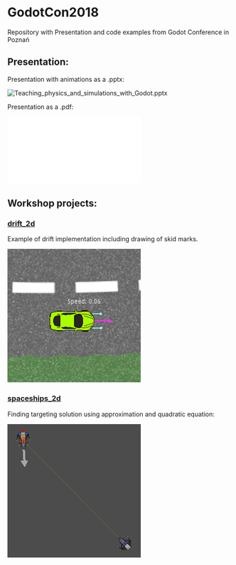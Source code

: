 # GodotCon2018
Repository with Presentation and code examples from Godot Conference in Poznań

## Presentation:
Presentation with animations as a .pptx:

![Teaching_physics_and_simulations_with_Godot.pptx](/presentation/)

Presentation as a .pdf:

![Teaching_physics_and_simulations_with_Godot.pdf](/presentation/Teaching_physics_and_simulations_with_Godot.pdf)

## Workshop projects:
### [drift_2d](/source/drift_2d)
Example of drift implementation including drawing of skid marks.

![drift_2d](/animations/drift_2d.gif)

### [spaceships_2d](/source/spaceships_2d)
Finding targeting solution using approximation and quadratic equation:

![spaceships_2d](/animations/spaceships_2d.gif)
